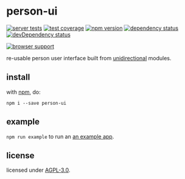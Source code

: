 # person-ui

[![server tests](https://travis-ci.org/openappjs/person-ui.png)](https://travis-ci.org/openappjs/person-ui)
[![test coverage](https://img.shields.io/coveralls/openappjs/person-ui.svg)](https://coveralls.io/r/openappjs/person-ui)
[![npm version](https://badge.fury.io/js/person-ui.png)](https://npmjs.org/package/person-ui)
[![dependency status](https://david-dm.org/openappjs/person-ui.png)](https://david-dm.org/openappjs/person-ui)
[![devDependency status](https://david-dm.org/openappjs/person-ui/dev-status.png)](https://david-dm.org/openappjs/person-ui#info=devDependencies)

[![browser support](https://ci.testling.com/openappjs/person-ui.png)](https://ci.testling.com/openappjs/person-ui)

re-usable person user interface built from [unidirectional](https://github.com/unidirectional) modules.

## install

with [npm](http://npmjs.org), do:

```
npm i --save person-ui
```

## example

`npm run example` to run an [an example app](./example/app.js).

## license

licensed under [AGPL-3.0](https://www.gnu.org/licenses/agpl-3.0.html).
